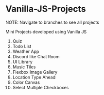 # Vanilla-JS-Projects

NOTE: Navigate to branches to see all projects

Mini Projects developed using Vanilla JS

1. Quiz
2. Todo List
3. Weather App
4. Discord like Chat Room
5. UI Library
6. Music Tiles
7. Flexbox Image Gallery
8. Location Type Ahead
9. Color Canvas
10. Select Multiple Checkboxes
